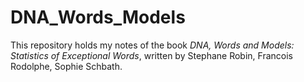 # DNA_Words_Models

This repository holds my notes of the book *DNA, Words and Models: Statistics of
Exceptional Words*, written by Stephane Robin, Francois Rodolphe, Sophie Schbath.
